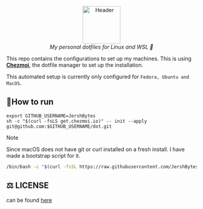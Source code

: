 <p align="center">
  <img src=".resources/images/dotfiles.png" alt="Header" width="100" height="100"><br> 
    <i>My personal dotfiles for Linux and WSL 🚀 </i>
 </p>


This repo contains the configurations to set up my machines. This is using [**Chezmoi**](https://www.chezmoi.io/), the dotfile manager to set up the installation.

This automated setup is currently only configured for `Fedora, Ubuntu and MacOS`.

## 🏃How to run

```shell
export GITHUB_USERNAME=JershBytes
sh -c "$(curl -fsLS get.chezmoi.io)" -- init --apply git@github.com:$GITHUB_USERNAME/dot.git
```

> [!NOTE]
> Since macOS does not have git or curl installed on a fresh install. I have made a bootstrap script for it.
> ```zsh
> /bin/bash -c "$(curl -fsSL https://raw.githubusercontent.com/JershBytes/dot/main/mac_bootstrap.sh)"
> ```


## ⚖️ LICENSE
can be found [here](/LICENSE)
